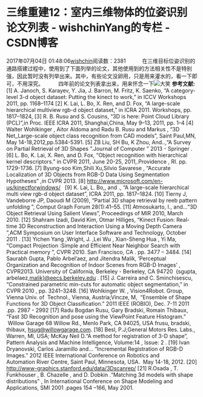 # 三维重建12：室内三维物体的位姿识别论文列表 - wishchinYang的专栏 - CSDN博客
2017年07月04日 01:48:06[wishchin](https://me.csdn.net/wishchin)阅读数：2381
          在三维目标位姿识别的通路搭建过程中，使用到了下面列举的论文，其他使用到的方法相关性不是特别强，因此暂时没有列举出来。其中，有些论文没卵用，只是用来灌水的，看一下即可，不用深究。
         四年前的论文列表拿出来，用来怀念一下![大笑](http://static.blog.csdn.net/xheditor/xheditor_emot/default/laugh.gif)
**参考文献:**
[1] A. Janoch, S. Karayev, Y. Jia, J. Barron, M. Fritz, K. Saenko, “A category-level 3-d object dataset: Putting the kinect to work,” in ICCV Workshops 2011, pp. 1168–1174
[2] K. Lai, L. Bo, X. Ren, and D. Fox, “A large-scale hierarchical multiview rgb-d object dataset,” in ICRA 2011. Workshops, pp. 1817–1824,
[3] R. B. Rusu and S. Cousins, “3D is here: Point Cloud Library (PCL)”,in Proc. IEEE ICRA 2011, Shanghai,China, May 9–13, 2011, pp. 1–4
[4] Walter Wohlkinger , Aitor Aldoma and Radu B. Rusu and Markus , “3D Net_Large-scale object class recognition from CAD models”, Saint Paul,MN, May 14-18,2012,pp.5384-5391.
[5] ZB Liu, SH Bu, K Zhou, And..,“A Survey on Partial Retrieval of 3D Shapes ”.Journal of Computer ” 2013 - Springer .
[6] L. Bo, K. Lai, X. Ren, and D. Fox, “Object recognition with hierarchical kernel descriptors.” in CVPR 2011, June 20-25, 2011,.Providence , RI. pp. 1729-1736.
[7] Byung-soo Kim,Shili Xu,Silvio Savarese , “Accurate Localization of 3D Objects from RGB-D Data Using Segmentation Hypotheses” ,in CVPR 2013.
[8] http://www.microsoft.com/en-us/kinectforwindows/  
[9] K. Lai, L. Bo,, and ., “A large-scale hierarchical multi view rgb-d object dataset”, ICRA 2011, pp. 1817–1824.
[10] Tierny J, Vandeborre JP, Daoudi M (2009), “Partial 3D shape retrieval by reeb pattern unfolding ”, Comput Graph Forum 28(1):41–55.
[11] Atmosukarto, I., and...“3D Object Retrieval Using Salient Views”, Proceedings of MIR 2010, March 2010.
[12] Shahram Izadi, David Kim, Otmar Hilliges, “Kinect Fusion: Real-time 3D Reconstruction and Interaction Using a Moving Depth Camera ”,ACM Symposium on User Interface Software and Technology, October 2011 .
[13] Yichen Yang ,Wright, J. ,Lei Wu , Xian-Sheng Hua , Yi Ma, “Compact Projection :Simple and Efficient Near Neighbor Search with Practical memory ”, CVPR 2010. San Francisco, CA . pp. 3477 – 3484.
[14] Saurabh Gupta, Pablo Arbel′aez, and Jitendra Malik, ‘Perceptual Organization and Recognition of Indoor Scenes from RGB-D Images’ , CVPR2013. University of California, Berkeley - Berkeley, CA 94720  {sgupta, arbelaez,[malik}@eecs.berkeley.edu](mailto:malik%7D@eecs.berkeley.edu) .
[15] J. Carreira and C. Sminchisescu, “Constrained parametric min-cuts for automatic object segmentation,” in CVPR 2010 , pp. 3241–3248.
[16] Wohlkinger W. , Vision4Robot. Group, Vienna Univ. of  Technol., Vienna, Austria;Vincze, M,  “Ensemble of Shape Functions for 3D Object Classification.” 2011 IEEE (ROBIO), Dec. 7-11 2011 .pp. 2987 - 2992
[17] Radu Bogdan Rusu, Gary Bradski, Romain Thibaux, “Fast 3D Recognition and pose using the ViewPoint Feature Histogram.”  Willow Garage 68 Willow Rd., Menlo Park, CA 94025, USA frusu, bradski, thibaux, hsug@willowgarage.com.
[18] Besl, P.J;General Motors Res. Labs., Warren, MI, USA; McKay Neil D.“A method for registration of 3-D shape”, Pattern Analysis and Machine Intelligence, Volume:14 , Issue: 2 .
[19] Ivan Dryanovski, Carlos Jaramillo and... “Incremental Registration of RGB-D Images.” 2012 IEEE International Conference on Robotics and Automation River Centre, Saint Paul, Minnesota, USA.  May 14-18, 2012.
[20] http://www-graphics.stanford.edu/data/3Dscanrep/ 
[21] R.Osada , T. Funkhouser , B. Chazelle , and D. Dobkin .“Matching 3d models with shape distributions” , In International Conference on Shape Modeling and Applications, SMI 2001 .pages 154 –166, May 2001.
